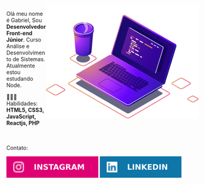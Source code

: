 <img  src="/imgs/computer-illustration.png"  min-width="400px"  max-width="400px"  width="400px"  align="right"  alt="Computador ilustração">

<p  align="left">
Olá meu nome é Gabriel, Sou <strong>Desenvolvedor Front-end Júnior</strong>. 
Curso Análise e Desenvolvimento de Sistemas.
Atualmente estou estudando Node.
</p>
<p  align="left">
👩🏻‍💻 Habilidades: <strong>HTML5, CSS3, JavaScript, Reactjs, PHP</strong>
</p> <br> <br

<p>Contato:</p>  
<p  align="left">
<a  href="https://www.instagram.com/gneris1" alt="Instagram">
<img  src="/imgs/insta.svg" /></a>

<a  href="https://www.linkedin.com/in/gabriel-neris-0a22221a2/"  alt="Linkedin">
<img  src="/imgs/linkedin.svg" /></a>
